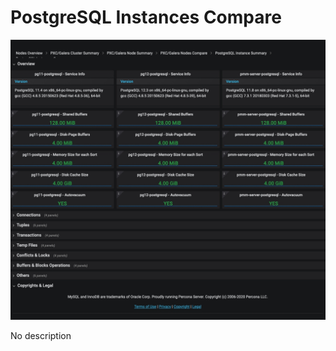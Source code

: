 # PostgreSQL Instances Compare

![!image](../../_images/PMM_PostgreSQL_Instances_Compare_full.jpg)

No description

